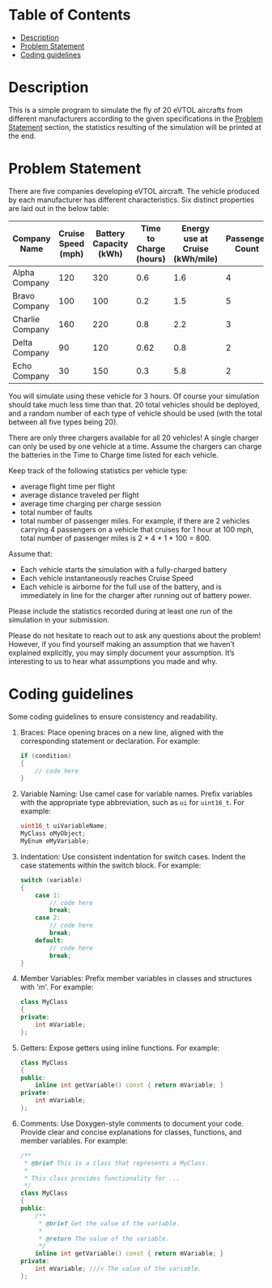 # Table of Contents

- [Description](#description)
- [Problem Statement](#problem-statement)
- [Coding guidelines](#coding-guidelines)


# Description

This is a simple program to simulate the fly of 20 eVTOL aircrafts from different manufacturers
according to the given specifications in the [Problem Statement](#problem-statement) section,
the statistics resulting of the simulation will be printed at the end.

# Problem Statement

There are five companies developing eVTOL aircraft. The vehicle produced by each manufacturer has different characteristics. Six distinct properties are laid out in the below table:

| Company Name     | Cruise Speed (mph) | Battery Capacity (kWh) | Time to Charge (hours) | Energy use at Cruise (kWh/mile) | Passenger Count | Probability of fault per hour |
|------------------|--------------------|-----------------------|------------------------|---------------------------------|-----------------|-------------------------------|
| Alpha Company    | 120                | 320                   | 0.6                    | 1.6                             | 4               | 0.25                          |
| Bravo Company    | 100                | 100                   | 0.2                    | 1.5                             | 5               | 0.10                          |
| Charlie Company  | 160                | 220                   | 0.8                    | 2.2                             | 3               | 0.05                          |
| Delta Company    | 90                 | 120                   | 0.62                   | 0.8                             | 2               | 0.22                          |
| Echo Company     | 30                 | 150                   | 0.3                    | 5.8                             | 2               | 0.61                          |

You will simulate using these vehicle for 3 hours. Of course your simulation should take much less time than that. 20 total vehicles should be deployed, and a random number of each type of vehicle should be used (with the total between all five types being 20).

There are only three chargers available for all 20 vehicles! A single charger can only be used by one vehicle at a time. Assume the chargers can charge the batteries in the Time to Charge time listed for each vehicle. 

Keep track of the following statistics per vehicle type: 
- average flight time per flight
- average distance traveled per flight
- average time charging per charge session
- total number of faults
- total number of passenger miles. 
	For example, if there are 2 vehicles carrying 4 passengers on a vehicle that cruises 	for 1 hour at 100 mph, total number of passenger miles is 2 * 4 * 1 * 100 = 800.

Assume that:
- Each vehicle starts the simulation with a fully-charged battery
- Each vehicle instantaneously reaches Cruise Speed
- Each vehicle is airborne for the full use of the battery, and is immediately in line for the charger after running out of battery power.

Please include the statistics recorded during at least one run of the simulation in your submission.

Please do not hesitate to reach out to ask any questions about the problem! However, if you find yourself making an assumption that we haven’t explained explicitly, you may simply document your assumption. It’s interesting to us to hear what assumptions you made and why.

# Coding guidelines

Some coding guidelines to ensure consistency and readability. 

1. Braces: Place opening braces on a new line, aligned with the corresponding statement or declaration. For example:
   ```cpp
   if (condition)
   {
       // code here
   }
   ```

2. Variable Naming: Use camel case for variable names. Prefix variables with the appropriate type abbreviation, such as `ui` for `uint16_t`. For example:
   ```cpp
   uint16_t uiVariableName;
   MyClass oMyObject;
   MyEnum eMyVariable;
   ```

3. Indentation: Use consistent indentation for switch cases. Indent the case statements within the switch block. For example:
   ```cpp
   switch (variable)
   {
       case 1:
           // code here
           break;
       case 2:
           // code here
           break;
       default:
           // code here
           break;
   }
   ```

4. Member Variables: Prefix member variables in classes and structures with 'm'. For example:
   ```cpp
   class MyClass
   {
   private:
       int mVariable;
   };
   ```

5. Getters: Expose getters using inline functions. For example:
   ```cpp
   class MyClass
   {
   public:
       inline int getVariable() const { return mVariable; }
   private:
       int mVariable;
   };
   ```

6. Comments: Use Doxygen-style comments to document your code. Provide clear and concise explanations for classes, functions, and member variables. For example:
   ```cpp
   /**
    * @brief This is a class that represents a MyClass.
    *
    * This class provides functionality for ...
    */
   class MyClass
   {
   public:
       /**
        * @brief Get the value of the variable.
        *
        * @return The value of the variable.
        */
       inline int getVariable() const { return mVariable; }
   private:
       int mVariable; ///< The value of the variable.
   };
   ```
